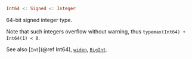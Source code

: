 ```julia
Int64 <: Signed <: Integer
```

64-bit signed integer type.

Note that such integers overflow without warning, thus `typemax(Int64) + Int64(1) < 0`.

See also [`Int`](@ref Int64), [`widen`](@ref), [`BigInt`](@ref).
